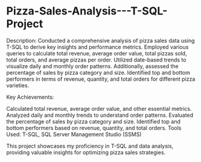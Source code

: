 # Pizza-Sales-Analysis---T-SQL-Project

Description: Conducted a comprehensive analysis of pizza sales data using T-SQL to derive key insights and performance metrics. Employed various queries to calculate total revenue, average order value, total pizzas sold, total orders, and average pizzas per order. Utilized date-based trends to visualize daily and monthly order patterns. Additionally, assessed the percentage of sales by pizza category and size. Identified top and bottom performers in terms of revenue, quantity, and total orders for different pizza varieties.

Key Achievements:

Calculated total revenue, average order value, and other essential metrics.
Analyzed daily and monthly trends to understand order patterns.
Evaluated the percentage of sales by pizza category and size.
Identified top and bottom performers based on revenue, quantity, and total orders.
Tools Used: T-SQL, SQL Server Management Studio (SSMS)

This project showcases my proficiency in T-SQL and data analysis, providing valuable insights for optimizing pizza sales strategies.
